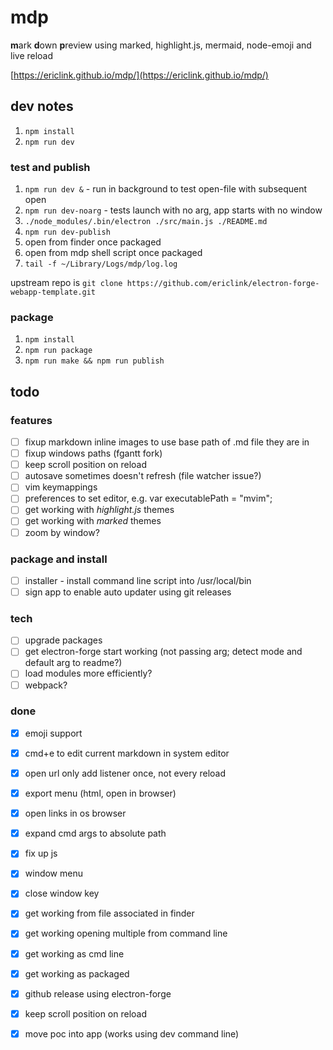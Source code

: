 # mdp
**m**ark **d**own **p**review using marked, highlight.js, mermaid, node-emoji and live reload

[https://ericlink.github.io/mdp/](https://ericlink.github.io/mdp/)

## dev notes
1. `npm install`
1. `npm run dev`

### test and publish
1. `npm run dev &` - run in background to test open-file with subsequent open
1. `npm run dev-noarg` - tests launch with no arg, app starts with no window
1. `./node_modules/.bin/electron ./src/main.js ./README.md`
1. `npm run dev-publish`
1. open from finder once packaged
1. open from mdp shell script once packaged
1. `tail -f ~/Library/Logs/mdp/log.log`

upstream repo is `git clone https://github.com/ericlink/electron-forge-webapp-template.git`

### package
1. `npm install`
1. `npm run package`
1. `npm run make && npm run publish`

## todo

### features
- [ ] fixup markdown inline images to use base path of .md file they are in
- [ ] fixup windows paths (fgantt fork)
- [ ] keep scroll position on reload
- [ ] autosave sometimes doesn't refresh (file watcher issue?)
- [ ] vim keymappings
- [ ] preferences to set editor, e.g.  var executablePath = "mvim";
- [ ] get working with *highlight.js* themes
- [ ] get working with *marked* themes
- [ ] zoom by window?

### package and install
- [ ] installer - install command line script into /usr/local/bin
- [ ] sign app to enable auto updater using git releases

### tech
- [ ] upgrade packages
- [ ] get electron-forge start working (not passing arg; detect mode and default arg to readme?)
- [ ] load modules more efficiently?
- [ ] webpack?

### done
- [x] emoji support
- [x] cmd+e to edit current markdown in system editor
- [x] open url only add listener once, not every reload
- [x] export menu (html, open in browser)
- [x] open links in os browser
- [x] expand cmd args to absolute path
- [x] fix up js
- [x] window menu
- [x] close window key
- [x] get working from file associated in finder
- [x] get working opening multiple from command line
- [x] get working as cmd line
- [x] get working as packaged
- [x] github release using electron-forge
- [x] keep scroll position on reload
- [x] move poc into app (works using dev command line)


